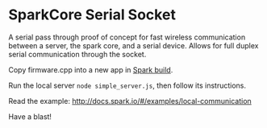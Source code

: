 SparkCore Serial Socket
===========================
A serial pass through proof of concept for fast wireless communication between
a server, the spark core, and a serial device. Allows for full duplex serial
communication through the socket.

Copy firmware.cpp into a new app in [Spark build](https://www.spark.io/build).

Run the local server `node simple_server.js`, then follow its instructions.

Read the example: http://docs.spark.io/#/examples/local-communication

Have a blast!

